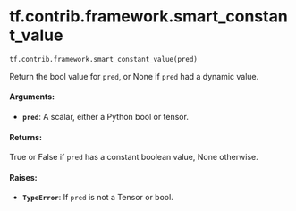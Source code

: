 <div itemscope itemtype="http://developers.google.com/ReferenceObject">
<meta itemprop="name" content="tf.contrib.framework.smart_constant_value" />
<meta itemprop="path" content="Stable" />
</div>

# tf.contrib.framework.smart_constant_value

``` python
tf.contrib.framework.smart_constant_value(pred)
```

Return the bool value for `pred`, or None if `pred` had a dynamic value.

#### Arguments:

* <b>`pred`</b>: A scalar, either a Python bool or tensor.


#### Returns:

True or False if `pred` has a constant boolean value, None otherwise.


#### Raises:

* <b>`TypeError`</b>: If `pred` is not a Tensor or bool.
